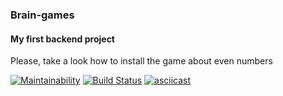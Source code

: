 ### Brain-games

#### My first backend project

Please, take a look how to install the game about even numbers

[![Maintainability](https://api.codeclimate.com/v1/badges/895e61d65229bd719d8d/maintainability)](https://codeclimate.com/github/nedareka/backend-project-lvl1/maintainability)
[![Build Status](https://travis-ci.org/nedareka/backend-project-lvl1.svg?branch=master)](https://travis-ci.org/nedareka/backend-project-lvl1)
[![asciicast](https://asciinema.org/a/tmEWSexT09rkQBVgCc8BSWE5h.svg)](https://asciinema.org/a/tmEWSexT09rkQBVgCc8BSWE5h)
